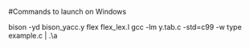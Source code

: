 #Commands to launch on Windows

bison -yd bison_yacc.y
flex flex_lex.l
gcc -lm y.tab.c -std=c99 -w
type example.c | .\a  